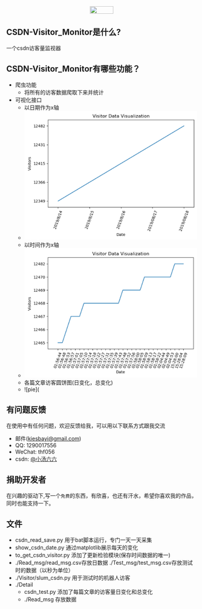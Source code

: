 <div align=center><img src="https://github.com/99Kies/Visitor_Monitor/blob/master/zhexian.png" width="35%" height="35%" /></div>

## CSDN-Visitor_Monitor是什么?
一个csdn访客量监视器

## CSDN-Visitor_Monitor有哪些功能？
* 爬虫功能
    *  将所有的访客数据爬取下来并统计
* 可视化接口
	*  以日期作为x轴
	*  ![day](Y_m_d.png)
	*  以时间作为x轴
	*  ![time](H_M_S.png)
	*  各篇文章访客圆饼图(日变化，总变化)
	*  ![pie](
	
## 有问题反馈
在使用中有任何问题，欢迎反馈给我，可以用以下联系方式跟我交流

* 邮件(kiesbayi@gmail.com)
* QQ: 1290017556
* WeChat: thf056
* csdn: [@小汤六六](https://blog.csdn.net/qq_19381989)

## 捐助开发者
在兴趣的驱动下,写一个`免费`的东西，有欣喜，也还有汗水，希望你喜欢我的作品，同时也能支持一下。

## 文件

* csdn_read_save.py 用于bat脚本运行，专门一天一天采集
* show_csdn_date.py 通过matplotlib展示每天的变化
* to_get_csdn_visitor.py 添加了更新检验模块(保存时间数据的唯一)
* ./Read_msg/read_msg.csv存放日数据 ./Test_msg/test_msg.csv存放测试时的数据（以秒为单位）
* ./Visitor/slum_csdn.py 用于测试时的机器人访客
* ./Detail
	*  csdn_test.py 添加了每篇文章的访客量日变化和总变化
	*  ./Read_msg 存放数据
